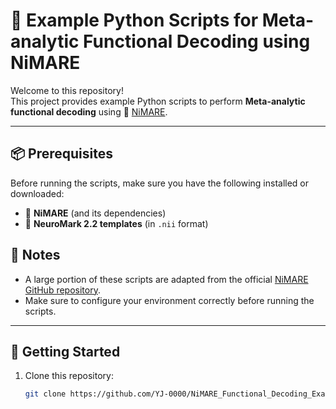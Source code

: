 # 🧠 Example Python Scripts for Meta-analytic Functional Decoding using NiMARE

Welcome to this repository!  
This project provides example Python scripts to perform **Meta-analytic functional decoding** using 🧬 [NiMARE](https://nimare.readthedocs.io/en/stable/).

---

## 📦 Prerequisites

Before running the scripts, make sure you have the following installed or downloaded:

- 🧰 **NiMARE** (and its dependencies)  
- 🧠 **NeuroMark 2.2 templates** (in `.nii` format)

## 📝 Notes

- A large portion of these scripts are adapted from the official [NiMARE GitHub repository](https://github.com/neurostuff/NiMARE).
- Make sure to configure your environment correctly before running the scripts.

---

## 🚀 Getting Started

1. Clone this repository:
   ```bash
   git clone https://github.com/YJ-0000/NiMARE_Functional_Decoding_Examples.git
   ```
